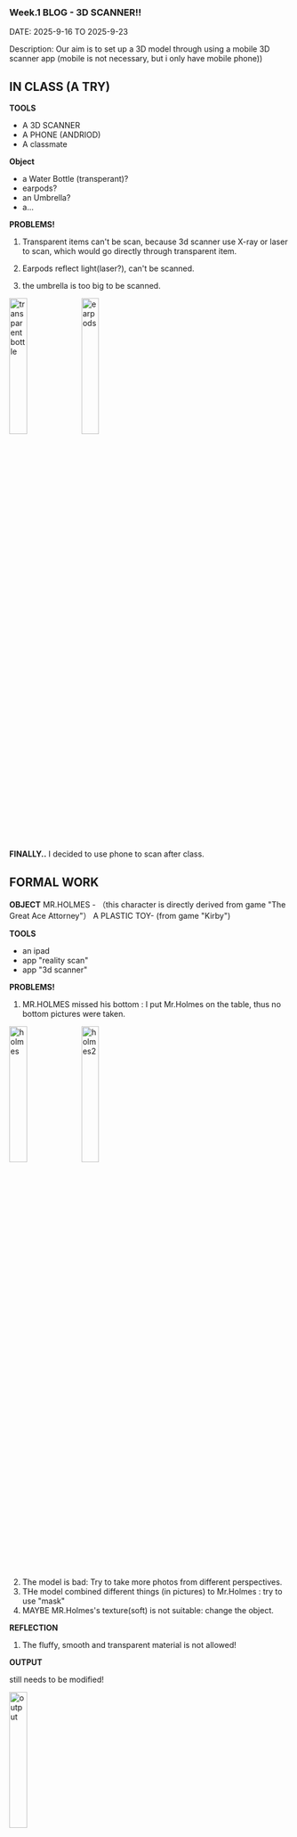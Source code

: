 ### Week.1 BLOG - 3D SCANNER!!

DATE: 2025-9-16 TO 2025-9-23

Description: Our aim is to set up a 3D model through using a mobile 3D scanner app (mobile is not necessary, but i only have mobile phone))

## IN CLASS (A TRY)

**TOOLS**
- A 3D SCANNER
- A PHONE (ANDRIOD)
- A classmate

**Object**
- a Water Bottle (transperant)?
- earpods?
- an Umbrella?
- a...

**PROBLEMS!**
1. Transparent items can't be scan, because 3d scanner use X-ray or laser to scan, which would go directly through transparent item.

2. Earpods reflect light(laser?), can't be scanned.

3. the umbrella is too big to be scanned.
<img src="https://github.com/user-attachments/assets/545427f8-1d26-464c-a288-92e6a89017fd" width="25%" alt="transparent bottle">
<img src="https://github.com/user-attachments/assets/d0b30658-acb2-4e5a-b60f-0476f17dad1b" width="25%" alt="earpods">


**FINALLY..**
I decided to use phone to scan after class.

## FORMAL WORK


**OBJECT**
MR.HOLMES - （this character is directly derived from game "The Great Ace Attorney"）
A PLASTIC TOY- (from game "Kirby")

**TOOLS**
- an ipad
- app "reality scan"
- app "3d scanner"


**PROBLEMS!**
1. MR.HOLMES missed his bottom : I put Mr.Holmes on the table, thus no bottom pictures were taken.
<img width="25%"  alt="holmes" src="https://github.com/user-attachments/assets/98fddf2e-c74d-49e1-b3ce-1de951514a5b" />
<img width="25%"  alt="holmes2" src="https://github.com/user-attachments/assets/da73a76c-7ec0-4a42-93e9-d35837ca79d6" />

2. The model is bad: Try to take more photos from different perspectives.
3. THe model combined different things (in pictures) to Mr.Holmes : try to use "mask"
4. MAYBE MR.Holmes's texture(soft) is not suitable: change the object.


**REFLECTION**
1. The fluffy, smooth and transparent material is not allowed!

**OUTPUT**

still needs to be modified!

<img src="https://github.com/user-attachments/assets/e02932c2-cb00-4bd8-b2ec-dc91badedd69" width="25%" alt="output">




**3D MODEL**

[1.zip](https://github.com/user-attachments/files/22481207/1.zip)

